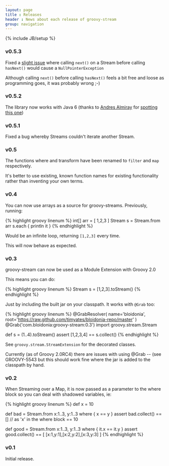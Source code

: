```yaml
---
layout: page
title : Releases
header : News about each release of groovy-stream
group: navigation
---
```

{% include JB/setup %}

### v0.5.3

Fixed a [slight issue](https://github.com/timyates/groovy-stream/issues/11) where calling `next()` on a Stream before calling `hasNext()` would cause a `NullPointerException`

Although calling `next()` before calling `hasNext()` feels a bit free and loose as programming goes, it was probably wrong ;-)

### v0.5.2

The library now works with Java 6 (thanks to [Andres Almiray](https://twitter.com/aalmiray) for [spotting this one](https://github.com/timyates/groovy-stream/issues/8))


### v0.5.1

Fixed a bug whereby Streams couldn't iterate another Stream.

### v0.5

The functions where and transform have been renamed to `filter` and `map` respectively.

It's better to use existing, known function names for existing functionality rather than inventing your own terms.

### v0.4

You can now use arrays as a source for groovy-streams. Previously, running:

{% highlight groovy linenum %}
int[] arr = [ 1,2,3 ]
Stream s = Stream.from arr
s.each { println it }
{% endhighlight %}

Would be an infinite loop, returning `[1,2,3]` every time.

This will now behave as expected.

### v0.3

groovy-stream can now be used as a Module Extension with Groovy 2.0

This means you can do:

{% highlight groovy linenum %}
Stream s = [1,2,3].toStream()
{% endhighlight %}

Just by including the built jar on your classpath. It works with `@Grab` too:

{% highlight groovy linenum %}
@GrabResolver( name='bloidonia', root='https://raw.github.com/timyates/bloidonia-repo/master' )
@Grab('com.bloidonia:groovy-stream:0.3')
import groovy.stream.Stream 

def s = (1..4).toStream()
assert [1,2,3,4] == s.collect()
{% endhighlight %}

See `groovy.stream.StreamExtension` for the decorated classes.

Currently (as of Groovy 2.0RC4) there are issues with using @Grab -- (see GROOVY-5543 but this should work fine where the jar is added to the classpath by hand.

### v0.2

When Streaming over a Map, it is now passed as a parameter to the where block so you can deal with shadowed variables, ie:

{% highlight groovy linenum %}
def x = 10

def bad = Stream.from x:1..3, y:1..3 where { x == y }
assert bad.collect() == [] // as 'x' in the where block == 10

def good = Stream.from x:1..3, y:1..3 where { it.x == it.y }
assert good.collect() == [ [x:1,y:1],[x:2,y:2],[x:3,y:3] ]
{% endhighlight %}

### v0.1

Initial release.